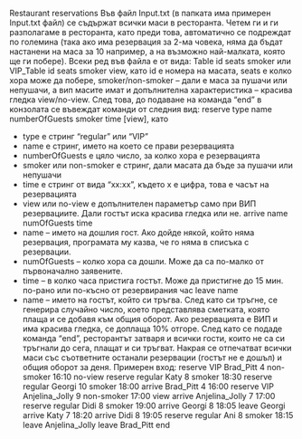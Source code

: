Restaurant reservations
Във файл Input.txt (в папката има примерен Input.txt файл) се съдържат всички маси в ресторанта. Четем ги и ги разполагаме в ресторанта, като преди това, автоматично се подреждат по големина (така ако има резервация за 2-ма човека, няма да бъдат настанени на маса за 10 например, а на възможно най-малката, която ще ги побере).
Всеки ред във файла е от вида:
Table id seats smoker или
VIP_Table id seats smoker view, 
като id е номера на масата, seats е колко хора може да побере, smoker/non-smoker – дали е маса за пушачи или непушачи, а вип масите имат и допълнителна характеристика – красива гледка view/no-view.
След това, до подаване на команда “end” в конзолата се въвеждат команди от следния вид:
reserve type name numberOfGuests smoker time [view], като
- type е стринг “regular” или “VIP”
- name е стринг, името на което се прави резервацията
- numberOfGuests е цяло число, за колко хора е резервацията
- smoker или non-smoker е стринг, дали масата да бъде за пушачи или непушачи
- time е стринг от вида “xx:xx”, където х е цифра, това е часът на резервацията
- view или no-view е допълнителен параметър само при ВИП резервациите. Дали гостът иска красива гледка или не.
arrive name numOfGuests time
- name – името на дошлия гост. Ако дойде някой, който няма резервация, програмата му казва, че го няма в списъка с резервации. 
- numOfGuests – колко хора са дошли. Може да са по-малко от първоначално заявените.
- time – в колко часа пристига гостът. Може да пристигне до 15 мин. по-рано или по-късно от резервирания час
leave name
- name – името на гостът, който си тръгва. След като си тръгне, се генерира случайно число, което представлява сметката, която плаща и се добавя към общия оборот. Ако резервацията е ВИП и има красива гледка, се доплаща 10% отгоре.
След като се подаде команда “end”, ресторантът затваря и всички гости, които не са си тръгнали до сега, плащат и си тръгват.
Накрая се отпечатват всички маси със съответните останали резервации (гостът не е дошъл) и общия оборот за деня.
Примерен вход: 
reserve VIP Brad_Pitt 4 non-smoker 16:10 no-view
reserve regular Katy 8 smoker 18:30
reserve regular Georgi 10 smoker 18:00
arrive Brad_Pitt 4 16:00
reserve VIP Anjelina_Jolly 9 non-smoker 17:00 view
arrive Anjelina_Jolly 7 17:00
reserve regular Didi 8 smoker 19:00
arrive Georgi 8 18:05
leave Georgi
arrive Katy 7 18:20
arrive Didi 8 19:05
reserve regular Ani 8 smoker 18:15
leave Anjelina_Jolly
leave Brad_Pitt
end
